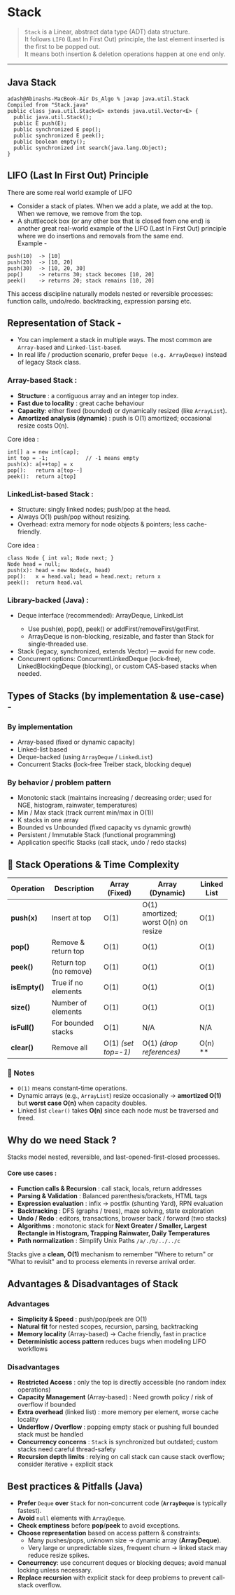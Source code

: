 # Stack
> `Stack` is a Linear, abstract data type (ADT) data structure.<br>
> It follows `LIFO` (Last In First Out) principle, the last element inserted is the first to be popped out.<br>
> It means both insertion & deletion operations happen at one end only.

---
## Java Stack
```shell
adash@Abinashs-MacBook-Air Ds_Algo % javap java.util.Stack
Compiled from "Stack.java"
public class java.util.Stack<E> extends java.util.Vector<E> {
  public java.util.Stack();
  public E push(E);
  public synchronized E pop();
  public synchronized E peek();
  public boolean empty();
  public synchronized int search(java.lang.Object);
}
```

## LIFO (Last In First Out) Principle 
There are some real world example of LIFO 
- Consider a stack of plates. When we add a plate, we add at the top. When we remove, we remove from the top.
- A shuttlecock box (or any other box that is closed from one end) is another great real-world example of the LIFO (Last In First Out) principle where we do 
  insertions and removals from the same end. <br>
Example - 
```text
push(10)  -> [10]
push(20)  -> [10, 20]
push(30)  -> [10, 20, 30]
pop()     -> returns 30; stack becomes [10, 20]
peek()    -> returns 20; stack remains [10, 20]
```
This access discipline naturally models nested or reversible processes: function calls, undo/redo. backtracking, expression parsing etc.

## Representation of Stack -
- You can implement a stack in multiple ways. The most common are `Array-based` and `Linked-list-based`.
- In real life / production scenario, prefer `Deque (e.g. ArrayDeque)` instead of legacy Stack class.

### Array-based Stack :
- **Structure** : a contiguous array and an integer top index.
- **Fast due to locality** : great cache behaviour
- **Capacity**: either fixed (bounded) or dynamically resized (like `ArrayList`).
- **Amortized analysis (dynamic)** : push is O(1) amortized; occasional resize costs O(n). <br>

Core idea :
```shell
int[] a = new int[cap];
int top = -1;            // -1 means empty
push(x): a[++top] = x
pop():   return a[top--]
peek():  return a[top]
```

### LinkedList-based Stack :
- Structure: singly linked nodes; push/pop at the head.
- Always O(1) push/pop without resizing.
- Overhead: extra memory for node objects & pointers; less cache-friendly.

Core idea :
```text
class Node { int val; Node next; }
Node head = null;
push(x): head = new Node(x, head)
pop():   x = head.val; head = head.next; return x
peek():  return head.val
```

### Library-backed (Java) :
- Deque<E> interface (recommended): ArrayDeque<E>, LinkedList<E>
    - Use push(e), pop(), peek() or addFirst/removeFirst/getFirst. 
    - ArrayDeque is non-blocking, resizable, and faster than Stack for single-threaded use.
- Stack<E> (legacy, synchronized, extends Vector) — avoid for new code.
- Concurrent options: ConcurrentLinkedDeque<E> (lock-free), LinkedBlockingDeque<E> (blocking), or custom CAS-based stacks when needed.


## Types of Stacks (by implementation & use-case) -
### By implementation
- Array-based (fixed or dynamic capacity)
- Linked-list based
- Deque-backed (using `ArrayDeque` / `LinkedList`)
- Concurrent Stacks (lock-free Treiber stack, blocking deque)

### By behavior / problem pattern
- Monotonic stack (maintains increasing / decreasing order; used for NGE, histogram, rainwater, temperatures)
- Min / Max stack (track current min/max in O(1))
- K stacks in one array
- Bounded vs Unbounded (fixed capacity vs dynamic growth)
- Persistent / Immutable Stack (functional programming)
- Application specific Stacks (call stack, undo / redo stacks)


## 📌 Stack Operations & Time Complexity

| Operation | Description              | Array (Fixed) | Array (Dynamic)                                | Linked List |
|-----------|--------------------------|---------------|------------------------------------------------|-------------|
| **push(x)** | Insert at top           | O(1)          | O(1) amortized; worst O(n) on resize           | O(1)        |
| **pop()**   | Remove & return top     | O(1)          | O(1)                                           | O(1)        |
| **peek()**  | Return top (no remove)  | O(1)          | O(1)                                           | O(1)        |
| **isEmpty()** | True if no elements   | O(1)          | O(1)                                           | O(1)        |
| **size()**  | Number of elements      | O(1)          | O(1)                                           | O(1)        |
| **isFull()** | For bounded stacks     | O(1)          | N/A                                            | N/A         |
| **clear()** | Remove all              | O(1) *(set top=-1)* | O(1) *(drop references)*                  | O(n) **     |

### 🔹 Notes
- `O(1)` means constant-time operations.
- Dynamic arrays (e.g., `ArrayList`) resize occasionally → **amortized O(1)** but **worst case O(n)** when capacity doubles.
- Linked list `clear()` takes **O(n)** since each node must be traversed and freed.
  

## Why do we need Stack ?
Stacks model nested, reversible, and last-opened-first-closed processes. <br>
#### Core use cases :
- **Function calls & Recursion** : call stack, locals, return addresses
- **Parsing & Validation** : Balanced parenthesis/brackets, HTML tags
- **Expression evaluation** : infix -> postfix (shunting Yard), RPN evaluation
- **Backtracking** : DFS (graphs / trees), maze solving, state exploration
- **Undo / Redo** : editors, transactions, browser back / forward (two stacks)
- **Algorithms** : monotonic stack for **Next Greater / Smaller, Largest Rectangle in Histogram, Trapping Rainwater, Daily Temperatures**
- **Path normalization** : Simplify Unix Paths `/a/./b/../../c`

Stacks give a **clean, O(1)** mechanism to remember "Where to return" or "What to revisit" and to process elements in reverse arrival order.

## Advantages & Disadvantages of Stack 
### Advantages
- **Simplicity & Speed** : push/pop/peek are O(1)
- **Natural fit** for nested scopes, recursion, parsing, backtracking
- **Memory locality** (Array-based) -> Cache friendly, fast in practice
- **Deterministic access pattern** reduces bugs when modeling LIFO workflows

### Disadvantages
- **Restricted Access** : only the top is directly accessible (no random index operations)
- **Capacity Management** (Array-based) : Need growth policy / risk of overflow if bounded
- **Extra overhead** (linked list) : more memory per element, worse cache locality
- **Underflow / Overflow** : popping empty stack or pushing full bounded stack must be handled
- **Concurrency concerns** : `Stack` is synchronized but outdated; custom stacks need careful thread-safety
- **Recursion depth limits** : relying on call stack can cause stack overflow; consider iterative + explicit stack 

## Best practices & Pitfalls (Java)
- **Prefer** `Deque` **over** `Stack` for non-concurrent code (**`ArrayDeque`** is typically fastest).
- **Avoid** `null` elements with `ArrayDeque`.
- **Check emptiness** before **pop**/**peek** to avoid exceptions.
- **Choose representation** based on access pattern & constraints:
     - Many pushes/pops, unknown size → dynamic array (**ArrayDeque**).
     - Very large or unpredictable sizes, frequent churn → linked stack may reduce resize spikes.
- **Concurrency**: use concurrent deques or blocking deques; avoid manual locking unless necessary.
- **Replace recursion** with explicit stack for deep problems to prevent call-stack overflow.